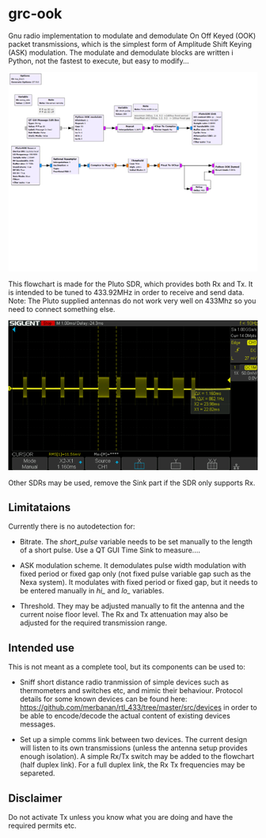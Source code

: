# grc-ook
Gnu radio implementation to modulate and demodulate On Off Keyed (OOK) packet transmissions, which is the simplest form of Amplitude Shift Keying (ASK) modulation. The modulate and demodulate blocks are written i Python, not the fastest to execute, but easy to modify...

![Flowchart](/images/grc-ook.grc.png)

This flowchart is made for the Pluto SDR, which provides both Rx and Tx. It is intended to be tuned to 433.92MHz in order to receive and send data. Note: The Pluto supplied antennas do not work very well on 433Mhz so you need to connect something else.

![Oscilloscope dump](/images/screenshot.png)

Other SDRs may be used, remove the Sink part if the SDR only supports Rx.

## Limitataions

Currently there is no autodetection for:

* Bitrate. The *short_pulse* variable needs to be set manually to the length of a short pulse. Use a QT GUI Time Sink to measure....

* ASK modulation scheme. It demodulates pulse width modulation with fixed period or fixed gap only (not fixed pulse variable gap such as the Nexa system). It modulates with fixed period or fixed gap, but it needs to be entered manually in *hi_* and *lo_* variables.

* Threshold. They may be adjusted manually to fit the antenna and the current noise floor level. The Rx and Tx attenuation may also be adjusted for the required transmission range.

## Intended use

This is not meant as a complete tool, but its components can be used to:

* Sniff short distance radio tranmission of simple devices such as thermometers and switches etc, and mimic their behaviour. Protocol details for some known devices can be found here: https://github.com/merbanan/rtl_433/tree/master/src/devices in order to be able to encode/decode the actual content of existing devices messages.

* Set up a simple comms link between two devices. The current design will listen to its own transmissions (unless the antenna setup provides enough isolation). A simple Rx/Tx switch may be added to the flowchart (half duplex link). For a full duplex link, the Rx Tx frequencies may be separeted.

## Disclaimer

Do not activate Tx unless you know what you are doing and have the required permits etc.

